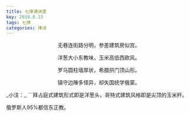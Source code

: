 ```yaml
---
title: 七律满洲里
key: 2019.8.13
tags: 七律
categories: 律诗
---
```


<p align="center">无巷连街路分明，参差建筑房似宫。
</p>
<p align="center">洋葱大小东教味，玉米高低西欧风。
</p>
<p align="center">罗马圆柱墙厚状，希腊拱门顶山形。
</p>
<p align="center">镇守边陲多怪异，却失国统学俄蒙。
</p>
_小注：_
```拜占庭式建筑形式即是洋葱头，哥特式建筑风格即是尖顶的玉米杆。

俄罗斯人95%都信东正教。

```